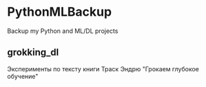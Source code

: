 # PythonMLBackup
Backup my Python and ML/DL projects

## grokking_dl

Эксперименты по тексту книги Траск Эндрю "Грокаем глубокое обучение"
